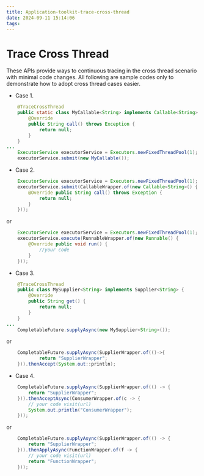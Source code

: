 ```yaml
---
title: Application-toolkit-trace-cross-thread
date: 2024-09-11 15:14:06
tags:
---
```

# Trace Cross Thread
These APIs provide ways to continuous tracing in the cross thread scenario with minimal code changes.
All following are sample codes only to demonstrate how to adopt cross thread cases easier.

* Case 1.
```java
    @TraceCrossThread
    public static class MyCallable<String> implements Callable<String> {
        @Override
        public String call() throws Exception {
            return null;
        }
    }
...
    ExecutorService executorService = Executors.newFixedThreadPool(1);
    executorService.submit(new MyCallable());
```
* Case 2.
```java
    ExecutorService executorService = Executors.newFixedThreadPool(1);
    executorService.submit(CallableWrapper.of(new Callable<String>() {
        @Override public String call() throws Exception {
            return null;
        }
    }));
```
or
```java
    ExecutorService executorService = Executors.newFixedThreadPool(1);
    executorService.execute(RunnableWrapper.of(new Runnable() {
        @Override public void run() {
            //your code
        }
    }));
```
* Case 3.
```java
    @TraceCrossThread
    public class MySupplier<String> implements Supplier<String> {
        @Override
        public String get() {
            return null;
        }
    }
...
    CompletableFuture.supplyAsync(new MySupplier<String>());
```
or
```java
    CompletableFuture.supplyAsync(SupplierWrapper.of(()->{
            return "SupplierWrapper";
    })).thenAccept(System.out::println);
```
* Case 4.
```java
    CompletableFuture.supplyAsync(SupplierWrapper.of(() -> {
        return "SupplierWrapper";
    })).thenAcceptAsync(ConsumerWrapper.of(c -> {
        // your code visit(url)
        System.out.println("ConsumerWrapper");
    }));
```
or
```java
    CompletableFuture.supplyAsync(SupplierWrapper.of(() -> {
        return "SupplierWrapper";
    })).thenApplyAsync(FunctionWrapper.of(f -> {
        // your code visit(url)
        return "FunctionWrapper";
    }));
```



